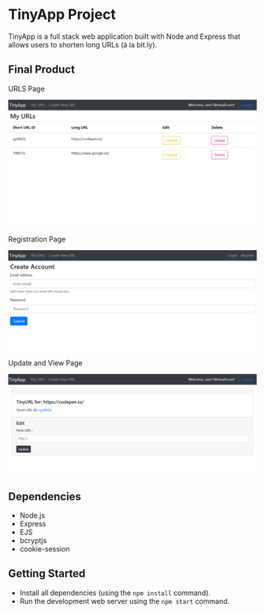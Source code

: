 # TinyApp Project

TinyApp is a full stack web application built with Node and Express that allows users to shorten long URLs (à la bit.ly).

## Final Product

URLS Page

!["Screenshot of URLS page"](docs/urls-page.png)

Registration Page

!["Screenshot of register page"](docs/register-page.png)

Update and View Page

!["Screenshot of update URL page"](docs/update-view-page.png)

## Dependencies

- Node.js
- Express
- EJS
- bcryptjs
- cookie-session

## Getting Started

- Install all dependencies (using the `npm install` command).
- Run the development web server using the `npm start` command.